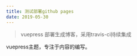 ```yaml
---
title: 测试部署github pages
date: 2019-05-30
---
```


> vuepress 部署生成博客，采用travis-ci持续集成

vuepress主题，专注于内容的编写。 